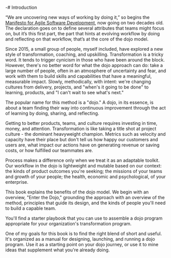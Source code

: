 -# Introduction

“We are uncovering new ways of working by doing it,” so begins the [Manifesto for Agile Software Development](https://agilemanifesto.org/), now going on two decades old. The declaration goes on to define several attributes that teams might focus on, but it’s this first part, the part that hints at evolving workflow by doing and reflecting on that workflow, that’s at the core of the dojo model.

Since 2015, a small group of people, myself included, have explored a new style of transformation, coaching, and upskilling. Transformation is a tricky word. It tends to trigger cynicism in those who have been around the block. However, there's no better word for what the dojo approach can do: take a large number of people, often in an atmosphere of uncertainty and fear, and work with them to build skills and capabilities that have a meaningful, measurable impact. Slowly, methodically, with intent: we're changing cultures from delivery, projects, and "when's it going to be done" to learning, products, and "I can't wait to see what's next."

The popular name for this method is a "dojo." A dojo, in its essence, is about a team finding their way into continuous improvement through the act of learning by doing, sharing, and reflecting. 

Getting to better products, teams, and culture requires investing in time, money, and attention. Transformation is like taking a title shot at project culture - the dominant heavyweight champion. Metrics such as velocity and capacity have their place but don't tell us how happy our customers and users are, what impact our actions have on generating revenue or saving costs, or how fulfilled our teammates are. 

Process makes a difference only when we treat it as an adaptable toolkit. Our workflow in the dojo is lightweight and mutable based on our context: the kinds of product outcomes you're seeking; the missions of your teams and growth of your people; the health, economic and psychological, of your enterprise. 

This book explains the benefits of the dojo model. We begin with an overview, "Enter the Dojo," grounding the approach with an overview of the method, principles that guide its design, and the kinds of people you'll need to build a capable team. 

You'll find a starter playbook that you can use to assemble a dojo program appropriate for your organization's transformation program. 

One of my goals for this book is to find the right blend of short and useful. It's organized as a manual for designing, launching, and running a dojo program. Use it as a starting point on your dojo journey, or use it to mine ideas that supplement what you're already doing.